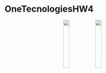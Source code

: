 # OneTecnologiesHW4
<p align="center">
  <img src="https://user-images.githubusercontent.com/106964404/232694230-e527e1fd-a4f6-4d56-b4b2-5bd071a3874b.png" width="20%">
  <img src="https://user-images.githubusercontent.com/106964404/232694219-3cda983b-1ac9-40a3-ade5-b9a4adefd159.png" width="20%">
</p>
